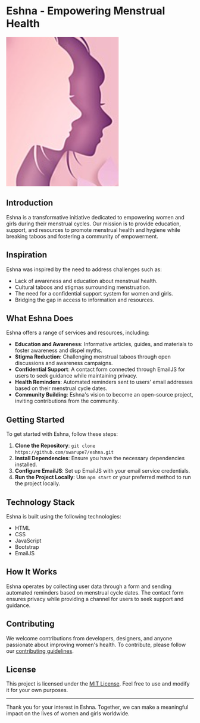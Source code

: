 # Eshna - Empowering Menstrual Health

![Eshna Logo](/logo.png)

## Introduction

Eshna is a transformative initiative dedicated to empowering women and girls during their menstrual cycles. Our mission is to provide education, support, and resources to promote menstrual health and hygiene while breaking taboos and fostering a community of empowerment.

## Inspiration

Eshna was inspired by the need to address challenges such as:

- Lack of awareness and education about menstrual health.
- Cultural taboos and stigmas surrounding menstruation.
- The need for a confidential support system for women and girls.
- Bridging the gap in access to information and resources.

## What Eshna Does

Eshna offers a range of services and resources, including:

- **Education and Awareness**: Informative articles, guides, and materials to foster awareness and dispel myths.
- **Stigma Reduction**: Challenging menstrual taboos through open discussions and awareness campaigns.
- **Confidential Support**: A contact form connected through EmailJS for users to seek guidance while maintaining privacy.
- **Health Reminders**: Automated reminders sent to users' email addresses based on their menstrual cycle dates.
- **Community Building**: Eshna's vision to become an open-source project, inviting contributions from the community.

## Getting Started

To get started with Eshna, follow these steps:

1. **Clone the Repository**: `git clone https://github.com/swarupe7/eshna.git`
2. **Install Dependencies**: Ensure you have the necessary dependencies installed.
3. **Configure EmailJS**: Set up EmailJS with your email service credentials.
4. **Run the Project Locally**: Use `npm start` or your preferred method to run the project locally.

## Technology Stack

Eshna is built using the following technologies:

- HTML
- CSS
- JavaScript
- Bootstrap
- EmailJS

## How It Works

Eshna operates by collecting user data through a form and sending automated reminders based on menstrual cycle dates. The contact form ensures privacy while providing a channel for users to seek support and guidance.

## Contributing

We welcome contributions from developers, designers, and anyone passionate about improving women's health. To contribute, please follow our [contributing guidelines](CONTRIBUTING.md).

## License

This project is licensed under the [MIT License](LICENSE). Feel free to use and modify it for your own purposes.

---

Thank you for your interest in Eshna. Together, we can make a meaningful impact on the lives of women and girls worldwide.
